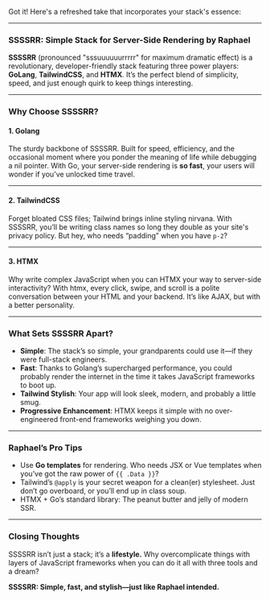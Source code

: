 Got it! Here's a refreshed take that incorporates your stack's essence:

---

### SSSSRR: Simple Stack for Server-Side Rendering by Raphael

**SSSSRR** (pronounced "sssuuuuuurrrrr" for maximum dramatic effect) is a revolutionary, developer-friendly stack featuring three power players: **GoLang**, **TailwindCSS**, and **HTMX**. It’s the perfect blend of simplicity, speed, and just enough quirk to keep things interesting.

---

### Why Choose SSSSRR?  

#### 1. **Golang**  
The sturdy backbone of SSSSRR. Built for speed, efficiency, and the occasional moment where you ponder the meaning of life while debugging a nil pointer. With Go, your server-side rendering is **so fast**, your users will wonder if you’ve unlocked time travel.  

---

#### 2. **TailwindCSS**  
Forget bloated CSS files; Tailwind brings inline styling nirvana. With SSSSRR, you’ll be writing class names so long they double as your site's privacy policy. But hey, who needs “padding” when you have `p-2`?  

---

#### 3. **HTMX**  
Why write complex JavaScript when you can HTMX your way to server-side interactivity? With htmx, every click, swipe, and scroll is a polite conversation between your HTML and your backend. It’s like AJAX, but with a better personality.  

---

### What Sets SSSSRR Apart?

- **Simple**: The stack’s so simple, your grandparents could use it—if they were full-stack engineers.  
- **Fast**: Thanks to Golang’s supercharged performance, you could probably render the internet in the time it takes JavaScript frameworks to boot up.  
- **Tailwind Stylish**: Your app will look sleek, modern, and probably a little smug.  
- **Progressive Enhancement**: HTMX keeps it simple with no over-engineered front-end frameworks weighing you down.  

---

### Raphael’s Pro Tips  
- Use **Go templates** for rendering. Who needs JSX or Vue templates when you’ve got the raw power of `{{ .Data }}`?  
- Tailwind’s `@apply` is your secret weapon for a clean(er) stylesheet. Just don’t go overboard, or you’ll end up in class soup.  
- HTMX + Go’s standard library: The peanut butter and jelly of modern SSR.  

---

### Closing Thoughts  
SSSSRR isn’t just a stack; it’s a **lifestyle.** Why overcomplicate things with layers of JavaScript frameworks when you can do it all with three tools and a dream?  

**SSSSRR: Simple, fast, and stylish—just like Raphael intended.**  
